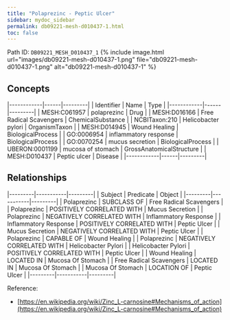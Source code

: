 ```yaml
---
title: "Polaprezinc - Peptic Ulcer"
sidebar: mydoc_sidebar
permalink: db09221-mesh-d010437-1.html
toc: false 
---
```



Path ID: `DB09221_MESH_D010437_1`
{% include image.html url="images/db09221-mesh-d010437-1.png" file="db09221-mesh-d010437-1.png" alt="db09221-mesh-d010437-1" %}

## Concepts

|------------|------|---------|
| Identifier | Name | Type    |
|------------|------|---------|
| MESH:C061957 | polaprezinc | Drug |
| MESH:D016166 | Free Radical Scavengers | ChemicalSubstance |
| NCBITaxon:210 | Helicobacter pylori | OrganismTaxon |
| MESH:D014945 | Wound Healing | BiologicalProcess |
| GO:0006954 | inflammatory response | BiologicalProcess |
| GO:0070254 | mucus secretion | BiologicalProcess |
| UBERON:0001199 | mucosa of stomach | GrossAnatomicalStructure |
| MESH:D010437 | Peptic ulcer | Disease |
|------------|------|---------|

## Relationships

|---------|-----------|---------|
| Subject | Predicate | Object  |
|---------|-----------|---------|
| Polaprezinc | SUBCLASS OF | Free Radical Scavengers |
| Polaprezinc | POSITIVELY CORRELATED WITH | Mucus Secretion |
| Polaprezinc | NEGATIVELY CORRELATED WITH | Inflammatory Response |
| Inflammatory Response | POSITIVELY CORRELATED WITH | Peptic Ulcer |
| Mucus Secretion | NEGATIVELY CORRELATED WITH | Peptic Ulcer |
| Polaprezinc | CAPABLE OF | Wound Healing |
| Polaprezinc | NEGATIVELY CORRELATED WITH | Helicobacter Pylori |
| Helicobacter Pylori | POSITIVELY CORRELATED WITH | Peptic Ulcer |
| Wound Healing | LOCATED IN | Mucosa Of Stomach |
| Free Radical Scavengers | LOCATED IN | Mucosa Of Stomach |
| Mucosa Of Stomach | LOCATION OF | Peptic Ulcer |
|---------|-----------|---------|

Reference: 
  - [https://en.wikipedia.org/wiki/Zinc_L-carnosine#Mechanisms_of_action](https://en.wikipedia.org/wiki/Zinc_L-carnosine#Mechanisms_of_action)
